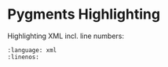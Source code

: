# Pygments Highlighting

Highlighting XML incl. line numbers:

```{literalinclude} ./resources/01_beispiel.xml
:language: xml
:linenos:
```
